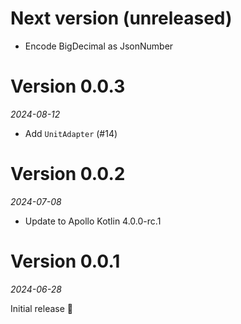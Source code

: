 # Next version (unreleased)

* Encode BigDecimal as JsonNumber

# Version 0.0.3
_2024-08-12_

* Add `UnitAdapter` (#14)

# Version 0.0.2
_2024-07-08_

* Update to Apollo Kotlin 4.0.0-rc.1

# Version 0.0.1
_2024-06-28_

Initial release 🎉
